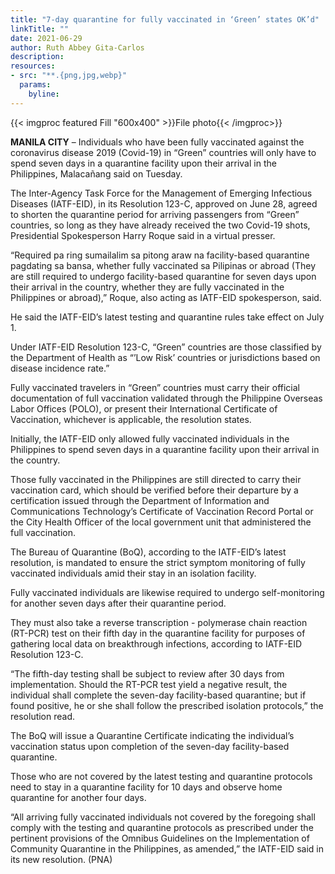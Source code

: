 ```yaml
---
title: "7-day quarantine for fully vaccinated in ‘Green’ states OK’d"
linkTitle: ""
date: 2021-06-29
author: Ruth Abbey Gita-Carlos
description:
resources:
- src: "**.{png,jpg,webp}"
  params:
    byline: 
---
```

{{< imgproc featured Fill "600x400" >}}File photo{{< /imgproc>}}

**MANILA CITY** –  Individuals who have been fully vaccinated against the coronavirus disease 2019 (Covid-19) in “Green” countries will only have to spend seven days in a quarantine facility upon their arrival in the Philippines, Malacañang said on Tuesday.

The Inter-Agency Task Force for the Management of Emerging Infectious Diseases (IATF-EID), in its Resolution 123-C, approved on June 28, agreed to shorten the quarantine period for arriving passengers from “Green” countries, so long as they have already received the two Covid-19 shots, Presidential Spokesperson Harry Roque said in a virtual presser.

“Required pa ring sumailalim sa pitong araw na facility-based quarantine pagdating sa bansa, whether fully vaccinated sa Pilipinas or abroad (They are still required to undergo facility-based quarantine for seven days upon their arrival in the country, whether they are fully vaccinated in the Philippines or abroad),” Roque, also acting as IATF-EID spokesperson, said.

He said the IATF-EID’s latest testing and quarantine rules take effect on July 1.

Under IATF-EID Resolution 123-C, “Green” countries are those classified by the Department of Health as “’Low Risk’ countries or jurisdictions based on disease incidence rate.”

Fully vaccinated travelers in “Green” countries must carry their official documentation of full vaccination validated through the Philippine Overseas Labor Offices (POLO), or present their International Certificate of Vaccination, whichever is applicable, the resolution states.

Initially, the IATF-EID only allowed fully vaccinated individuals in the Philippines to spend seven days in a quarantine facility upon their arrival in the country.

Those fully vaccinated in the Philippines are still directed to carry their vaccination card, which should be verified before their departure by a certification issued through the Department of Information and Communications Technology’s Certificate of Vaccination Record Portal or the City Health Officer of the local government unit that administered the full vaccination.

The Bureau of Quarantine (BoQ), according to the IATF-EID’s latest resolution, is mandated to ensure the strict symptom monitoring of fully vaccinated individuals amid their stay in an isolation facility.

Fully vaccinated individuals are likewise required to undergo self-monitoring for another seven days after their quarantine period.

They must also take a reverse transcription - polymerase chain reaction (RT-PCR) test on their fifth day in the quarantine facility for purposes of gathering local data on breakthrough infections, according to IATF-EID Resolution 123-C.

“The fifth-day testing shall be subject to review after 30 days from implementation. Should the RT-PCR test yield a negative result, the individual shall complete the seven-day facility-based quarantine; but if found positive, he or she shall follow the prescribed isolation protocols,” the resolution read.

The BoQ will issue a Quarantine Certificate indicating the individual’s vaccination status upon completion of the seven-day facility-based quarantine.

Those who are not covered by the latest testing and quarantine protocols need to stay in a quarantine facility for 10 days and observe home quarantine for another four days.

“All arriving fully vaccinated individuals not covered by the foregoing shall comply with the testing and quarantine protocols as prescribed under the pertinent provisions of the Omnibus Guidelines on the Implementation of Community Quarantine in the Philippines, as amended,” the IATF-EID said in its new resolution. (PNA)